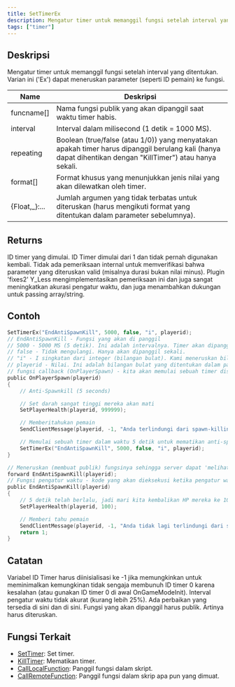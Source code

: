 ```yaml
---
title: SetTimerEx
description: Mengatur timer untuk memanggil fungsi setelah interval yang ditentukan.
tags: ["timer"]
---
```


## Deskripsi

Mengatur timer untuk memanggil fungsi setelah interval yang ditentukan. Varian ini ('Ex') dapat meneruskan parameter (seperti ID pemain) ke fungsi.

| Name           | Deskripsi                                                                                                                               |
| -------------- | ------------------------------------------------------------------------------------------------------------------------------------------ |
| funcname[]     | Nama fungsi publik yang akan dipanggil saat waktu timer habis.                                                                              |
| interval       | Interval dalam milisecond (1 detik = 1000 MS).                                                                                             |
| repeating      | Boolean (true/false (atau 1/0)) yang menyatakan apakah timer harus dipanggil berulang kali (hanya dapat dihentikan dengan "KillTimer") atau hanya sekali. |
| format[]       | Format khusus yang menunjukkan jenis nilai yang akan dilewatkan oleh timer.                                                                         |
| {Float,\_}:... | Jumlah argumen yang tidak terbatas untuk diteruskan (harus mengikuti format yang ditentukan dalam parameter sebelumnya).                                               |

## Returns

ID timer yang dimulai. ID Timer dimulai dari 1 dan tidak pernah digunakan kembali. Tidak ada pemeriksaan internal untuk memverifikasi bahwa parameter yang diteruskan valid (misalnya durasi bukan nilai minus). Plugin 'fixes2' Y_Less mengimplementasikan pemeriksaan ini dan juga sangat meningkatkan akurasi pengatur waktu, dan juga menambahkan dukungan untuk passing array/string.

## Contoh

```c
SetTimerEx("EndAntiSpawnKill", 5000, false, "i", playerid);
// EndAntiSpawnKill - Fungsi yang akan di panggil
// 5000 - 5000 MS (5 detik). Ini adalah intervalnya. Timer akan dipanggil setelah 5 detik.
// false - Tidak mengulangi. Hanya akan dipanggil sekali.
// "i" - I singkatan dari integer (bilangan bulat). Kami meneruskan bilangan bulat (ID pemain) ke fungsi.
// playerid - Nilai. Ini adalah bilangan bulat yang ditentukan dalam parameter sebelumnya.
// fungsi callback (OnPlayerSpawn) - kita akan memulai sebuah timer disini
public OnPlayerSpawn(playerid)
{
    // Anti-Spawnkill (5 seconds)

    // Set darah sangat tinggi mereka akan mati
    SetPlayerHealth(playerid, 999999);

    // Memberitahukan pemain
    SendClientMessage(playerid, -1, "Anda terlindungi dari spawn-killing selama 5 detik.");

    // Memulai sebuah timer dalam waktu 5 detik untuk mematikan anti-spawnkill
    SetTimerEx("EndAntiSpawnKill", 5000, false, "i", playerid);
}

// Meneruskan (membuat publik) fungsinya sehingga server dapat 'melihatnya'
forward EndAntiSpawnKill(playerid);
// Fungsi pengatur waktu - kode yang akan dieksekusi ketika pengatur waktu dipanggil ada di sini
public EndAntiSpawnKill(playerid)
{
    // 5 detik telah berlalu, jadi mari kita kembalikan HP mereka ke 100
    SetPlayerHealth(playerid, 100);

    // Memberi tahu pemain
    SendClientMessage(playerid, -1, "Anda tidak lagi terlindungi dari spawn-killing.");
    return 1;
}
```

## Catatan


Variabel ID Timer harus diinisialisasi ke -1 jika memungkinkan untuk meminimalkan kemungkinan tidak sengaja membunuh ID timer 0 karena kesalahan (atau gunakan ID timer 0 di awal OnGameModeInit). Interval pengatur waktu tidak akurat (kurang lebih 25%). Ada perbaikan yang tersedia di sini dan di sini. Fungsi yang akan dipanggil harus publik. Artinya harus diteruskan.

## Fungsi Terkait

- [SetTimer](SetTimer): Set timer.
- [KillTimer](KillTimer): Mematikan timer.
- [CallLocalFunction](CallLocalFunction): Panggil fungsi dalam skript.
- [CallRemoteFunction](CallRemoteFunction): Panggil fungsi dalam skrip apa pun yang dimuat.
